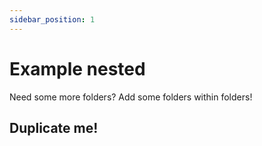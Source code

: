 ```yaml
---
sidebar_position: 1
---
```


# Example nested

Need some more folders? Add some folders within folders!

## Duplicate me!

